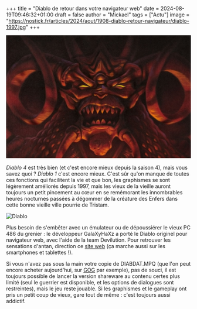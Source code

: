 +++
title = "Diablo de retour dans votre navigateur web"
date = 2024-08-19T09:46:32+01:00
draft = false
author = "Mickael"
tags = ["Actu"]
image = "https://nostick.fr/articles/2024/aout/1908-diablo-retour-navigateur/diablo-1997.jpg"
+++

![Diablo](diablo-1997.jpg "")

*Diablo 4* est très bien (et c'est encore mieux depuis la saison 4), mais vous savez quoi ? *Diablo 1* c'est encore mieux. C'est sûr qu'on manque de toutes ces fonctions qui facilitent la vie et que bon, les graphismes se sont légèrement améliorés depuis 1997, mais les vieux de la vieille auront toujours un petit pincement au cœur en se remémorant les innombrables heures nocturnes passées à dégommer de la créature des Enfers dans cette bonne vieille ville pourrie de Tristam.

![Diablo](diablo-web.jpg "À vous le loot !")

Plus besoin de s'embêter avec un émulateur ou de dépoussiérer le vieux PC 486 du grenier : le développeur GalaXyHaXz a porté le Diablo originel pour navigateur web, avec l'aide de la team Devilution. Pour retrouver les sensations d'antan, direction ce [site web](https://d07riv.github.io/diabloweb/) (ça marche aussi sur les smartphones et tablettes !). 

Si vous n'avez pas sous la main votre copie de DIABDAT.MPQ (que l'on peut encore acheter aujourd'hui, sur [GOG](https://www.gog.com/en/game/diablo) par exemple), pas de souci, il est toujours possible de lancer la version shareware au contenu certes plus limité (seul le guerrier est disponible, et les options de dialogues sont restreintes), mais le jeu reste jouable. Si les graphismes et le gameplay ont pris un petit coup de vieux, gare tout de même : c'est toujours aussi addictif.

